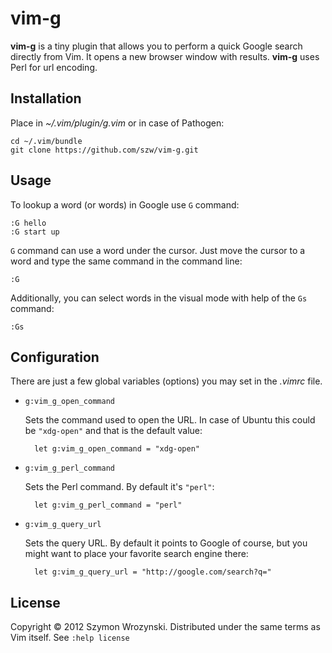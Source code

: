 vim-g
=====

**vim-g** is a tiny plugin that allows you to perform a quick Google search directly from
Vim. It opens a new browser window with results. **vim-g** uses Perl for url encoding.


Installation
------------

Place in *~/.vim/plugin/g.vim* or in case of Pathogen:

    cd ~/.vim/bundle
    git clone https://github.com/szw/vim-g.git


Usage
-----

To lookup a word (or words) in Google use `G` command:

    :G hello
    :G start up

`G` command can use a word under the cursor. Just move the cursor to a word and type the
same command in the command line:

    :G

Additionally, you can select words in the visual mode with help of the `Gs` command:

    :Gs


Configuration
-------------

There are just a few global variables (options) you may set in the *.vimrc* file.

* `g:vim_g_open_command`

  Sets the command used to open the URL. In case of Ubuntu this could be `"xdg-open"` and
  that is the default value:

        let g:vim_g_open_command = "xdg-open"

* `g:vim_g_perl_command`

  Sets the Perl command. By default it's `"perl"`:

        let g:vim_g_perl_command = "perl"

* `g:vim_g_query_url`

  Sets the query URL. By default it points to Google of course, but you might want to
  place your favorite search engine there:

        let g:vim_g_query_url = "http://google.com/search?q="


License
-------

Copyright &copy; 2012 Szymon Wrozynski. Distributed under the same terms as Vim itself.
See `:help license`
